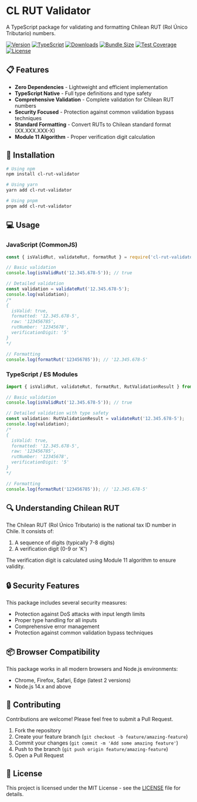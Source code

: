# CL RUT Validator

A TypeScript package for validating and formatting Chilean RUT (Rol Único Tributario) numbers.

[![Version](https://img.shields.io/npm/v/cl-rut-validator?logo=npm)](https://www.npmjs.com/package/cl-rut-validator)
[![TypeScript](https://img.shields.io/badge/TypeScript-5-3178C6?logo=typescript)](https://www.typescriptlang.org/)
[![Downloads](https://img.shields.io/npm/dm/cl-rut-validator)](https://www.npmjs.com/package/cl-rut-validator)
[![Bundle Size](https://img.shields.io/bundlephobia/minzip/cl-rut-validator)](https://bundlephobia.com/package/cl-rut-validator)
[![Test Coverage](https://img.shields.io/badge/coverage-100%25-brightgreen)](https://github.com/yourusername/cl-rut-validator)
[![License](https://img.shields.io/badge/license-MIT-blue.svg?logo=opensourceinitiative)](https://opensource.org/license/mit)

## 📋 Features

- **Zero Dependencies** - Lightweight and efficient implementation
- **TypeScript Native** - Full type definitions and type safety
- **Comprehensive Validation** - Complete validation for Chilean RUT numbers
- **Security Focused** - Protection against common validation bypass techniques
- **Standard Formatting** - Convert RUTs to Chilean standard format (XX.XXX.XXX-X)
- **Module 11 Algorithm** - Proper verification digit calculation

## 🚀 Installation

```bash
# Using npm
npm install cl-rut-validator

# Using yarn
yarn add cl-rut-validator

# Using pnpm
pnpm add cl-rut-validator
```

## 💻 Usage

### JavaScript (CommonJS)

```javascript
const { isValidRut, validateRut, formatRut } = require('cl-rut-validator');

// Basic validation
console.log(isValidRut('12.345.678-5')); // true

// Detailed validation
const validation = validateRut('12.345.678-5');
console.log(validation);
/*
{
  isValid: true,
  formatted: '12.345.678-5',
  raw: '123456785',
  rutNumber: '12345678',
  verificationDigit: '5'
}
*/

// Formatting
console.log(formatRut('123456785')); // '12.345.678-5'
```

### TypeScript / ES Modules

```typescript
import { isValidRut, validateRut, formatRut, RutValidationResult } from 'cl-rut-validator';

// Basic validation
console.log(isValidRut('12.345.678-5')); // true

// Detailed validation with type safety
const validation: RutValidationResult = validateRut('12.345.678-5');
console.log(validation);
/*
{
  isValid: true,
  formatted: '12.345.678-5',
  raw: '123456785',
  rutNumber: '12345678',
  verificationDigit: '5'
}
*/

// Formatting
console.log(formatRut('123456785')); // '12.345.678-5'
```

## 🔍 Understanding Chilean RUT

The Chilean RUT (Rol Único Tributario) is the national tax ID number in Chile. It consists of:

1. A sequence of digits (typically 7-8 digits)
2. A verification digit (0-9 or 'K')

The verification digit is calculated using Module 11 algorithm to ensure validity.

## 🔒 Security Features

This package includes several security measures:

- Protection against DoS attacks with input length limits
- Proper type handling for all inputs
- Comprehensive error management
- Protection against common validation bypass techniques

## 📦 Browser Compatibility

This package works in all modern browsers and Node.js environments:

- Chrome, Firefox, Safari, Edge (latest 2 versions)
- Node.js 14.x and above

## 🤝 Contributing

Contributions are welcome! Please feel free to submit a Pull Request.

1. Fork the repository
2. Create your feature branch (`git checkout -b feature/amazing-feature`)
3. Commit your changes (`git commit -m 'Add some amazing feature'`)
4. Push to the branch (`git push origin feature/amazing-feature`)
5. Open a Pull Request

## 📝 License

This project is licensed under the MIT License - see the [LICENSE](LICENSE) file for details.